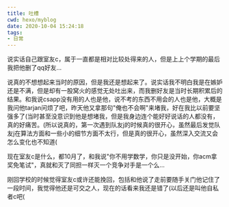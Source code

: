 ```yaml
---
title: 吐槽
cwd: hexo/myblog
date: 2020-10-04 15:24:18
tags:
- 日常
---
```


说实话自己跟室友c，属于一直都是相对比较处得来的人，但是上上个学期的最后我把他删了qq好友...

说真的不想想起来当时的原因，但是我还是想起来了。说实话我不明白我是在嫉妒还是不满，但是却有一股窝火的感觉无处吐出来，而我删好友是当时长期积累后的结果。和我说csapp没有用的人也是他，说不考的东西不用会的人也是他，大概是我问他tarjan问烦了吧，昨天他又拿那句"俺也不会啊"来堵我，好在我比以前要坚强多了\(当时甚至没意识到他是想堵我，但是我身边连个能好好说话的人都没有，真的好痛苦。\(所以说真的，第一次遇到队友j的时候真的很开心，虽然最后发觉队友j在算法方面和一些小的细节方面不太行，但是真的很开心，虽然深入交流又会怎么变化也不知道\(

现在室友c是什么，都10月了，和我说"你不用学数学，你只是没开始，你acm拿奖免笔试"，真就和灭了同担一样灭一个竞争对手是一个么...

刚回学校的时候觉得室友c或许还能挽回，包括和他说了走前要随手关门他记住了一段时间，我觉得他还是可交之人，现在的话看来我还是错了\(以后还是叫他自私者c吧\(

